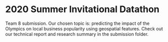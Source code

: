 # 2020 Summer Invitational Datathon   
Team 8 submission. Our chosen topic is: predicting the impact of the Olympics on local business popularity using geospatial features. Check out our technical report and research summary in the submission folder.   
